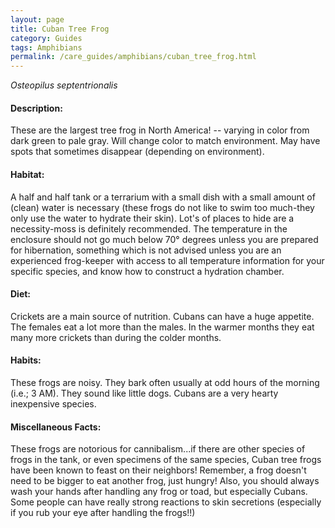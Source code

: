 ```yaml
---
layout: page
title: Cuban Tree Frog
category: Guides
tags: Amphibians
permalink: /care_guides/amphibians/cuban_tree_frog.html
---
```


*Osteopilus septentrionalis*

#### Description:

These are the largest tree frog in North America! -- varying in color from dark green to pale gray. Will change color to match environment. May have spots that sometimes disappear (depending on environment).

#### Habitat:

A half and half tank or a terrarium with a small dish with a small amount of (clean) water is necessary (these frogs do not like to swim too much-they only use the water to hydrate their skin). Lot's of places to hide are a necessity-moss is definitely recommended. The temperature in the enclosure should not go much below 70° degrees unless you are prepared for hibernation, something which is not advised unless you are an experienced frog-keeper with access to all temperature information for your specific species, and know how to construct a hydration chamber.

#### Diet:

Crickets are a main source of nutrition. Cubans can have a huge appetite. The females eat a lot more than the males. In the warmer months they eat many more crickets than during the colder months.

#### Habits:

These frogs are noisy. They bark often usually at odd hours of the morning (i.e.; 3 AM). They sound like little dogs. Cubans are a very hearty inexpensive species.

#### Miscellaneous Facts:

These frogs are notorious for cannibalism...if there are other species of frogs in the tank, or even specimens of the same species, Cuban tree frogs have been known to feast on their neighbors! Remember, a frog doesn't need to be bigger to eat another frog, just hungry! Also, you should always wash your hands after handling any frog or toad, but especially Cubans. Some people can have really strong reactions to skin secretions (especially if you rub your eye after handling the frogs!!)